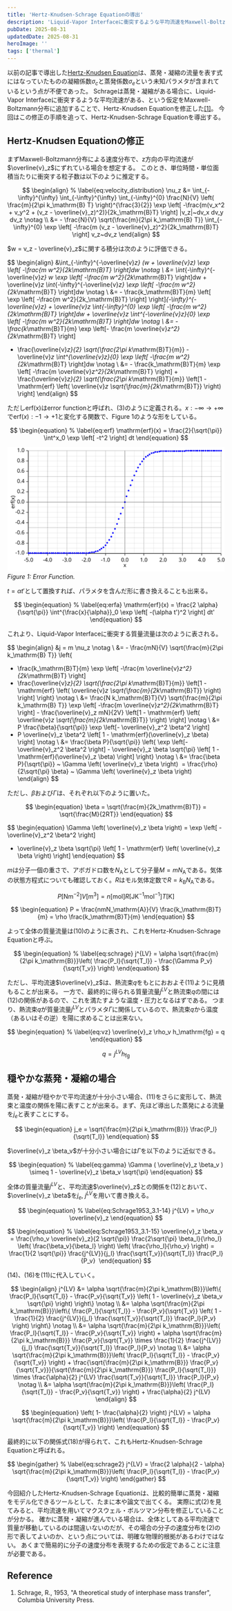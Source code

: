 ```yaml
---
title: 'Hertz-Knudsen-Schrage Equationの導出'
description: 'Liquid-Vapor Interfaceに衝突するような平均流速をMaxwell-Boltzmann分布に追加することで、Hertz-Knudsen Equationを修正することが可能です。今回は、この仮定をもとに得られる、Hertz-Knudsen-Schrage Equationを導出します。'
pubDate: 2025-08-31
updatedDate: 2025-08-31
heroImage: ''
tags: ['thermal']
---
```


以前の記事で導出した[Hertz-Knudsen Equation](https://thermocraft.space/ja/articles/hertz-knudsen/)は、蒸発・凝縮の流量を表す式にはなっていたものの凝縮係数$\sigma_c$と蒸発係数$\sigma_e$という未知パラメタが含まれているという点が不便であった。
Schrageは蒸発・凝縮がある場合に、Liquid-Vapor Interfaceに衝突するような平均流速がある、という仮定をMaxwell-Boltzmann分布に追加することで、Hertz-Knudsen Equationを修正した[[1]](#reference)。
今回はこの修正の手順を追って、Hertz-Knudsen-Schrage Equationを導出する。

## Hertz-Knudsen Equationの修正

まずMaxwell-Boltzmann分布による速度分布で、z方向の平均流速が$\overline{v}_z$にずれている場合を想定する。
このとき、単位時間・単位面積当たりに衝突する粒子数は以下のように推定する。

$$
\begin{align}
% \label{eq:velocity_distribution}
\nu_z &= \int_{-\infty}^{\infty} \int_{-\infty}^{\infty} \int_{-\infty}^{0}
\frac{N}{V} \left( \frac{m}{2\pi k_\mathrm{B} T} \right)^{\frac{3}{2}}
\exp \left[ -\frac{m(v_x^2 + v_y^2 + (v_z - \overline{v}_z)^2)}{2k_\mathrm{B}T} \right]
|v_z|~dv_x dv_y dv_z \notag \\
&= - \frac{N}{V} \sqrt{\frac{m}{2\pi k_\mathrm{B} T}} \int_{-\infty}^{0}
\exp \left[ -\frac{m (v_z - \overline{v}_z)^2}{2k_\mathrm{B}T} \right] v_z~dv_z
\end{align}
$$

$w = v_z - \overline{v}_z$に関する積分は次のように評価できる。

$$
\begin{align}
&\int_{-\infty}^{-\overline{v}_z} (w + \overline{v}_z)
\exp \left[ -\frac{m w^2}{2k_\mathrm{B}T} \right]dw \notag \\
&= \int_{-\infty}^{-\overline{v}_z} w
\exp \left[ -\frac{m w^2}{2k_\mathrm{B}T} \right]dw + \overline{v}_z \int_{-\infty}^{-\overline{v}_z}
\exp \left[ -\frac{m w^2}{2k_\mathrm{B}T} \right]dw \notag \\
&= - \frac{k_\mathrm{B}T}{m}
\left[ \exp \left[ -\frac{m w^2}{2k_\mathrm{B}T} \right] \right]_{-\infty}^{-\overline{v}_z} + \overline{v}_z \int_{-\infty}^{0}
\exp \left[ -\frac{m w^2}{2k_\mathrm{B}T} \right]dw + \overline{v}_z \int^{-\overline{v}_z}_{0} \exp \left[ -\frac{m w^2}{2k_\mathrm{B}T} \right]dw \notag \\
&= - \frac{k_\mathrm{B}T}{m} \exp \left[- \frac{m \overline{v}_z^2}{2k_\mathrm{B}T} \right]
+ \frac{\overline{v}_z}{2} \sqrt{\frac{2\pi k_\mathrm{B}T}{m}} - \overline{v}_z \int^{\overline{v}_z}_{0} \exp \left[ -\frac{m w^2}{2k_\mathrm{B}T} \right]dw \notag \\
&= - \frac{k_\mathrm{B}T}{m} \exp \left[ -\frac{m \overline{v}_z^2}{2k_\mathrm{B}T} \right] + \frac{\overline{v}_z}{2} \sqrt{\frac{2\pi k_\mathrm{B}T}{m}}
\left[1 - \mathrm{erf} \left( \overline{v}_z \sqrt{\frac{m}{2k_\mathrm{B}T}} \right) \right]
\end{align}
$$

ただしerf(x)はerror functionと呼ばれ、(3)のように定義される。$x: -\infty \to +\infty$で$\mathrm{erf}(x): -1 \to +1$と変化する関数で、Figure 1のような形をしている。

$$
\begin{equation}
% \label{eq:erf}
\mathrm{erf}(x) = \frac{2}{\sqrt{\pi}} \int^x_0 \exp \left[ -t^2 \right] dt
\end{equation}
$$

![hertz-knudsen-schrage-1](../figures/hertz-knudsen-schrage-1.svg)
_Figure 1: Error Function._

$t = \alpha t'$として置換すれば、パラメタを含んだ形に書き換えることも出来る。

$$
\begin{equation}
% \label{eq:erfa}
\mathrm{erf}(x) = \frac{2 \alpha}{\sqrt{\pi}} \int^{\frac{x}{\alpha}}_0 \exp \left[ -(\alpha t')^2 \right] dt'
\end{equation}
$$

これより、Liquid-Vapor Interfaceに衝突する質量流量は次のように表される。

$$
\begin{align}
&j = m \nu_z \notag \\
&= - \frac{mN}{V} \sqrt{\frac{m}{2\pi k_\mathrm{B} T}} \left\{
- \frac{k_\mathrm{B}T}{m} \exp \left[ -\frac{m \overline{v}_z^2}{2k_\mathrm{B}T} \right]
- \frac{\overline{v}_z}{2} \sqrt{\frac{2\pi k_\mathrm{B}T}{m}}
\left[1 - \mathrm{erf} \left( \overline{v}_z \sqrt{\frac{m}{2k_\mathrm{B}T}} \right) \right] \right\} \notag  \\
&= \frac{N k_\mathrm{B}T}{V}
\sqrt{\frac{m}{2\pi k_\mathrm{B} T}} \exp \left[ -\frac{m \overline{v}_z^2}{2k_\mathrm{B}T} \right] - \frac{\overline{v}_z mN}{2V}
\left[1 - \mathrm{erf} \left( \overline{v}_z \sqrt{\frac{m}{2k_\mathrm{B}T}} \right) \right] \notag  \\
&= P \frac{\beta}{\sqrt{\pi}} \exp \left[- \overline{v}_z^2 \beta^2 \right]
- P \overline{v}_z \beta^2 \left[ 1 - \mathrm{erf}(\overline{v}_z \beta) \right] \notag  \\
&= \frac{\beta P}{\sqrt{\pi}} \left\{ \exp \left[- \overline{v}_z^2 \beta^2 \right] - \overline{v}_z \beta \sqrt{\pi} \left[ 1 - \mathrm{erf}(\overline{v}_z \beta) \right] \right\} \notag \\
&= \frac{\beta P}{\sqrt{\pi}} ~ \Gamma \left( \overline{v}_z \beta \right) 
= \frac{\rho}{2\sqrt{\pi} \beta} ~ \Gamma \left( \overline{v}_z \beta \right) 
\end{align}
$$

ただし、$\beta$および$\Gamma$は、それぞれ以下のように置いた。

$$
\begin{equation}
\beta = \sqrt{\frac{m}{2k_\mathrm{B}T}} = \sqrt{\frac{M}{2RT}}
\end{equation}
$$

$$
\begin{equation}
\Gamma \left( \overline{v}_z \beta \right) = \exp \left[ - \overline{v}_z^2 \beta^2 \right]
- \overline{v}_z \beta \sqrt{\pi} \left[ 1 - \mathrm{erf} \left( \overline{v}_z \beta \right) \right]
\end{equation}
$$

$m$は分子一個の重さで、アボガドロ数を$N_\mathrm{A}$として分子量$M = m N_\mathrm{A}$である。気体の状態方程式についても確認しておく。$R$はモル気体定数で$R = k_\mathrm{B} N_\mathrm{A}$である。

$$
\begin{equation}
P[\mathrm{N}\mathrm{m}^{-2}] V[\mathrm{m}^3] = n[\mathrm{mol}] R[\mathrm{J}\mathrm{K}^{-1}\mathrm{mol}^{-1}] T[\mathrm{K}]
\end{equation}
$$

$$
\begin{equation}
P = \frac{nmN_\mathrm{A}}{V} \frac{k_\mathrm{B}T}{m} = \rho \frac{k_\mathrm{B}T}{m}
\end{equation}
$$

よって全体の質量流量は(10)のように表され、これをHertz-Knudsen-Schrage Equationと呼ぶ。

$$
\begin{equation}
% \label{eq:schrage}
j^{LV} = \alpha \sqrt{\frac{m}{2\pi k_\mathrm{B}}}\left( \frac{P_l}{\sqrt{T_l}} - \frac{\Gamma P_v}{\sqrt{T_v}} \right)
\end{equation}
$$

ただし、平均流速$\overline{v}_z$は、熱流束$q$をもとにおおよそ(11)ように見積もることが出来る。
一方で、最終的に得られる質量流量$j^{LV}$と熱流束$q$の間には(12)の関係があるので、これを満たすような温度・圧力となるはずである。
つまり、熱流束$q$が質量流量$j^{LV}$とパラメタ$\Gamma$に関係しているので、熱流束$q$から温度（あるいはその逆）を陽に求めることは出来ない。

$$
\begin{equation}
% \label{eq:vz}
\overline{v}_z \rho_v h_\mathrm{fg} = q
\end{equation}
$$

$$
\begin{equation}
% \label{eq:qhfg}
q = j^{LV} h_\mathrm{fg}
\end{equation}
$$

## 穏やかな蒸発・凝縮の場合

蒸発・凝縮が穏やかで平均流速が十分小さい場合、(11)をさらに変形して、熱流束と温度の関係を陽に表すことが出来る。まず、先ほど導出した蒸発による流量を$j_e$と表すことにする。

$$
\begin{equation}
j_e = \sqrt{\frac{m}{2\pi k_\mathrm{B}}} \frac{P_l}{\sqrt{T_l}}
\end{equation}
$$

$\overline{v}_z \beta_v$が十分小さい場合には$\Gamma$を以下のように近似できる。

$$
\begin{equation}
% \label{eq:gamma}
\Gamma ( \overline{v}_z \beta_v ) \simeq 1 - \overline{v}_z \beta_v \sqrt{\pi}
\end{equation}
$$

全体の質量流量$j^{LV}$と、平均流速$\overline{v}_z$との関係を(12)とおいて、$\overline{v}_z \beta$を$j_e,~ j^{LV}$を用いて書き換える。

$$
\begin{equation}
% \label{eq:Schrage1953_3.1-14}
j^{LV} = \rho_v \overline{v}_z
\end{equation}
$$

$$
\begin{equation}
% \label{eq:Schrage1953_3.1-15}
\overline{v}_z \beta_v 
= \frac{\rho_v \overline{v}_z}{2 \sqrt{\pi}} \frac{2\sqrt{\pi} \beta_l}{\rho_l} \left( \frac{\beta_v}{\beta_l} \right) \left( \frac{\rho_l}{\rho_v} \right)
= \frac{1}{2 \sqrt{\pi}} \frac{j^{LV}}{j_l} \frac{\sqrt{T_v}}{\sqrt{T_l}} \frac{P_l}{P_v} 
\end{equation}
$$

(14)、(16)を(11)に代入していく。

$$
\begin{align}
j^{LV} &= \alpha \sqrt{\frac{m}{2\pi k_\mathrm{B}}}\left\{ \frac{P_l}{\sqrt{T_l}} - \frac{P_v}{\sqrt{T_v}} \left( 1 - \overline{v}_z \beta_v \sqrt{\pi} \right) \right\} \notag \\
&= \alpha \sqrt{\frac{m}{2\pi k_\mathrm{B}}}\left\{ \frac{P_l}{\sqrt{T_l}} - \frac{P_v}{\sqrt{T_v}} \left( 1 - \frac{1}{2} \frac{j^{LV}}{j_l} \frac{\sqrt{T_v}}{\sqrt{T_l}} \frac{P_l}{P_v}  \right) \right\} \notag \\
&= \alpha \sqrt{\frac{m}{2\pi k_\mathrm{B}}}\left( \frac{P_l}{\sqrt{T_l}} - \frac{P_v}{\sqrt{T_v}} \right) + \alpha \sqrt{\frac{m}{2\pi k_\mathrm{B}}} \frac{P_v}{\sqrt{T_v}} \times \frac{1}{2} \frac{j^{LV}}{j_l} \frac{\sqrt{T_v}}{\sqrt{T_l}} \frac{P_l}{P_v} \notag \\
&= \alpha \sqrt{\frac{m}{2\pi k_\mathrm{B}}}\left( \frac{P_l}{\sqrt{T_l}} - \frac{P_v}{\sqrt{T_v}} \right) + \frac{\sqrt{\frac{m}{2\pi k_\mathrm{B}}} \frac{P_v}{\sqrt{T_v}}}{\sqrt{\frac{m}{2\pi k_\mathrm{B}}} \frac{P_l}{\sqrt{T_l}}} \times \frac{\alpha}{2} j^{LV} \frac{\sqrt{T_v}}{\sqrt{T_l}} \frac{P_l}{P_v} \notag \\
&= \alpha \sqrt{\frac{m}{2\pi k_\mathrm{B}}}\left( \frac{P_l}{\sqrt{T_l}} - \frac{P_v}{\sqrt{T_v}} \right) + \frac{\alpha}{2} j^{LV}
\end{align}
$$

$$
\begin{equation}
\left( 1- \frac{\alpha}{2} \right) j^{LV} = \alpha \sqrt{\frac{m}{2\pi k_\mathrm{B}}}\left( \frac{P_l}{\sqrt{T_l}} - \frac{P_v}{\sqrt{T_v}} \right)
\end{equation}
$$

最終的に以下の関係式(18)が得られて、これもHertz-Knudsen-Schrage Equationと呼ばれる。

$$
\begin{gather}
% \label{eq:schrage2}
j^{LV} = \frac{2 \alpha}{2 - \alpha} \sqrt{\frac{m}{2\pi k_\mathrm{B}}}\left( \frac{P_l}{\sqrt{T_l}} - \frac{P_v}{\sqrt{T_v}} \right)
\end{gather}
$$

今回紹介したHertz-Knudsen-Schrage Equationは、比較的簡単に蒸発・凝縮をモデル化できるツールとして、たまに本や論文で出てくる。
実際に式(2)を見てみると、平均流速を用いてマクスウェル・ボルツマン分布を修正していることが分かる。
確かに蒸発・凝縮が進んでいる場合は、全体としてある平均流速で質量が移動しているのは間違いないのだが、その場合の分子の速度分布を(2)の形で表してよいのか、という点については、明確な物理的根拠があるわけではない。
あくまで簡易的に分子の速度分布を表現するための仮定であることに注意が必要である。

## Reference

1. Schrage, R., 1953, "A theoretical study of interphase mass transfer", Columbia University Press.
